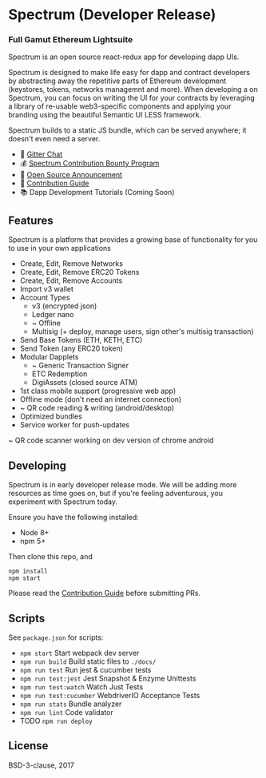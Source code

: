 # Spectrum (Developer Release)

### Full Gamut Ethereum Lightsuite

Spectrum is an open source react-redux app for developing dapp UIs.

Spectrum is designed to make life easy for dapp and contract developers by abstracting away the repetitive parts of Ethereum development (keystores, tokens, networks managemnt and more). When developing a on Spectrum, you can focus on writing the UI for your contracts by leveraging a library of re-usable web3-specific components and applying your branding using the beautiful Semantic UI LESS framework.

Spectrum builds to a static JS bundle, which can be served anywhere; it doesn't even need a server.

* 💬 [Gitter Chat](https://gitter.im/spectrum)
* 💰 [Spectrum Contribution Bounty Program](https://github.com/spectrum/spectrum/wiki/Spectrum-Contribution-Bounty-Program)
* 📢 [Open Source Announcement](https://medium.com/@Digix/ann-digix-spectrum-open-sourced-contributor-bounty-the-future-17adfe926dd1)
* 🤝 [Contribution Guide](https://github.com/spectrum/spectrum/wiki/Contribution-Guide)
* 📚 Dapp Development Tutorials (Coming Soon)

## Features

Spectrum is a platform that provides a growing base of functionality for you to use in your own applications

* Create, Edit, Remove Networks
* Create, Edit, Remove ERC20 Tokens
* Create, Edit, Remove Accounts
* Import v3 wallet
* Account Types
  * v3 (encrypted json)
  * Ledger nano
  * ~ Offline
  * Multisig (+ deploy, manage users, sign other's multisig transaction)
* Send Base Tokens (ETH, KETH, ETC)
* Send Token (any ERC20 token)
* Modular Dapplets
  * ~ Generic Transaction Signer
  * ETC Redemption
  * DigiAssets (closed source ATM)
* 1st class mobile support (progressive web app)
* Offline mode (don't need an internet connection)
* ~ QR code reading & writing (android/desktop)
* Optimized bundles
* Service worker for push-updates

~ QR code scanner working on dev version of chrome android

## Developing

Spectrum is in early developer release mode. We will be adding more resources as time goes on, but if you're feeling adventurous, you experiment with Spectrum today.

Ensure you have the following installed:

* Node 8+
* npm 5+

Then clone this repo, and

```
npm install
npm start
```

Please read the [Contribution  Guide](https://github.com/spectrum/spectrum/wiki/Contribution-Guide) before submitting PRs.

## Scripts

See `package.json` for scripts:

* `npm start` Start webpack dev server
* `npm run build` Build static files to `./docs/`
* `npm run test` Run jest & cucumber tests
* `npm run test:jest` Jest Snapshot & Enzyme Unittests
* `npm run test:watch` Watch Just Tests
* `npm run test:cucumber` WebdriverIO Acceptance Tests
* `npm run stats` Bundle analyzer
* `npm run lint` Code validator
* TODO `npm run deploy`

## License

BSD-3-clause, 2017
